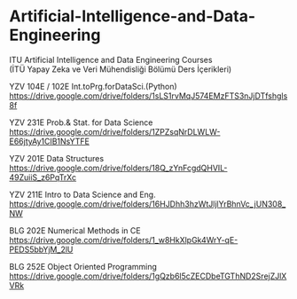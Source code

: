# Artificial-Intelligence-and-Data-Engineering
ITU Artificial Intelligence and Data Engineering Courses<br/>
(İTÜ Yapay Zeka ve Veri Mühendisliği Bölümü Ders İçerikleri)<br/>


YZV 104E / 102E Int.toPrg.forDataSci.(Python)<br/>
https://drive.google.com/drive/folders/1sLS1rvMqJ574EMzFTS3nJjDTfshgls8f

YZV 231E Prob.& Stat. for Data Science<br/>
https://drive.google.com/drive/folders/1ZPZsqNrDLWLW-E66jtyAy1CIB1NsYTFE

YZV 201E Data Structures<br/>
https://drive.google.com/drive/folders/18Q_zYnFcgdQHVIL-49ZuiiS_z6PqTrXc

YZV 211E Intro to Data Science and Eng.<br/>
https://drive.google.com/drive/folders/16HJDhh3hzWtJljlYrBhnVc_jUN308_NW

BLG 202E Numerical Methods in CE<br/>
https://drive.google.com/drive/folders/1_w8HkXlpGk4WrY-qE-PEDS5bbYjM_2lU

BLG 252E Object Oriented Programming<br/>
https://drive.google.com/drive/folders/1gQzb6l5cZECDbeTGThND2SrejZJlXVRk
